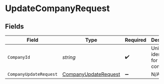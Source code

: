 # UpdateCompanyRequest


## Fields

| Field                                                               | Type                                                                | Required                                                            | Description                                                         | Example                                                             |
| ------------------------------------------------------------------- | ------------------------------------------------------------------- | ------------------------------------------------------------------- | ------------------------------------------------------------------- | ------------------------------------------------------------------- |
| `CompanyId`                                                         | *string*                                                            | :heavy_check_mark:                                                  | Unique identifier for a company.                                    | 8a210b68-6988-11ed-a1eb-0242ac120002                                |
| `CompanyUpdateRequest`                                              | [CompanyUpdateRequest](../../Models/Shared/CompanyUpdateRequest.md) | :heavy_minus_sign:                                                  | N/A                                                                 |                                                                     |